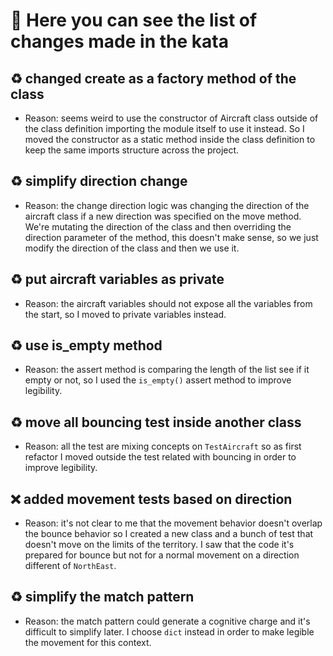 # 📔 Here you can see the list of changes made in the kata

## ♻️ changed create as a factory method of the class

- Reason: seems weird to use the constructor of Aircraft class outside of the class definition importing the module itself to use it instead. So I moved the constructor as a static method inside the class definition to keep the same imports structure across the project.

## ♻️ simplify direction change

- Reason: the change direction logic was changing the direction of the aircraft class if a new direction was specified on the move method. We're mutating the direction of the class and then overriding the direction parameter of the method, this doesn't make sense, so we just modify the direction of the class and then we use it.

## ♻️ put aircraft variables as private

- Reason: the aircraft variables should not expose all the variables from the start, so I moved to private variables instead.

## ♻️ use is_empty method

- Reason: the assert method is comparing the length of the list see if it empty or not, so I used the `is_empty()` assert method to improve legibility.

## ♻️ move all bouncing test inside another class

- Reason: all the test are mixing concepts on `TestAircraft` so as first refactor I moved outside the test related with bouncing in order to improve legibility.

## ❌ added movement tests based on direction

- Reason: it's not clear to me that the movement behavior doesn't overlap the bounce behavior so I created a new class and a bunch of test that doesn't move on the limits of the territory. I saw that the code it's prepared for bounce but not for a normal movement on a direction different of `NorthEast`.

## ♻️ simplify the match pattern

- Reason: the match pattern could generate a cognitive charge and it's difficult to simplify later. I choose `dict` instead in order to make legible the movement for this context.

